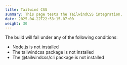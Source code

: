 ```yaml
---
title: Tailwind CSS
summary: This page tests the TailwindCSS integration.
date: 2025-04-22T22:58:15-07:00
weight: 30
---
```


The build will fail under any of the following conditions:

- Node.js is not installed
- The tailwindcss package is not installed
- The @tailwindcss/cli package is not installed
